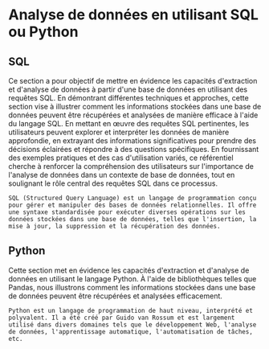 # Analyse de données en utilisant SQL ou Python

## SQL

Ce section a pour objectif de mettre en évidence les capacités d'extraction et d'analyse de données à partir d'une base de données en utilisant des requêtes SQL. En démontrant différentes techniques et approches, cette section vise à illustrer comment les informations stockées dans une base de données peuvent être récupérées et analysées de manière efficace à l'aide du langage SQL. En mettant en œuvre des requêtes SQL pertinentes, les utilisateurs peuvent explorer et interpréter les données de manière approfondie, en extrayant des informations significatives pour prendre des décisions éclairées et répondre à des questions spécifiques. En fournissant des exemples pratiques et des cas d'utilisation variés, ce référentiel cherche à renforcer la compréhension des utilisateurs sur l'importance de l'analyse de données dans un contexte de base de données, tout en soulignant le rôle central des requêtes SQL dans ce processus.

```SQL (Structured Query Language) est un langage de programmation conçu pour gérer et manipuler des bases de données relationnelles. Il offre une syntaxe standardisée pour exécuter diverses opérations sur les données stockées dans une base de données, telles que l'insertion, la mise à jour, la suppression et la récupération des données.```	

## Python

Cette section met en évidence les capacités d'extraction et d'analyse de données en utilisant le langage Python. À l'aide de bibliothèques telles que Pandas, nous illustrons comment les informations stockées dans une base de données peuvent être récupérées et analysées efficacement.

```Python est un langage de programmation de haut niveau, interprété et polyvalent. Il a été créé par Guido van Rossum et est largement utilisé dans divers domaines tels que le développement Web, l'analyse de données, l'apprentissage automatique, l'automatisation de tâches, etc. ```